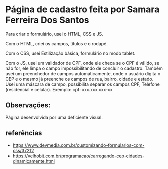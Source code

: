 # Página de cadastro feita por Samara Ferreira Dos Santos

Para criar o formulário, usei o HTML, CSS e JS.

Com o HTML, criei os campos, títulos e o rodapé.

Com o CSS, usei Estilização básica, formulário no modo tablet.

Com o JS, usei um validador de CPF, onde ele checa se o CPF é válido, se não for, ele limpa o campo impossibilitando de concluir o cadastro.
 Também usei um  preenchedor de campos automáticamente, onde o usuário digita o CEP e o mesmo já preenche os campos de rua, bairro, cidade e estado.
Usei uma máscara de campo, possibilita separar os campos CPF, Telefone (residencial e celular). Exemplo: cpf: xxx.xxx.xxx-xx


## Observações:
Página desenvolvida por uma deficiente visual.


## referências
* https://www.devmedia.com.br/customizando-formularios-com-css/37212
* https://velhobit.com.br/programacao/carregando-cep-cidades-dinamicamente.html


